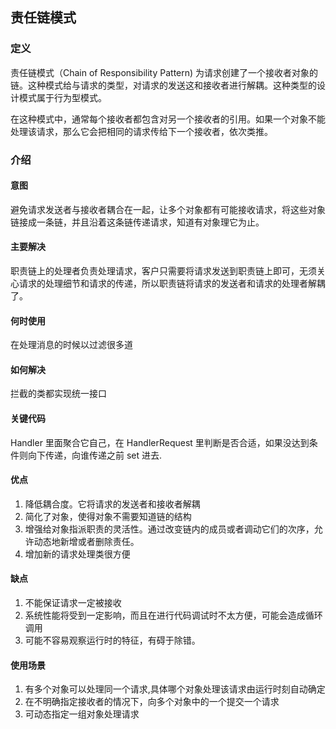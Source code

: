 ## 责任链模式

### 定义
责任链模式（Chain of Responsibility Pattern) 为请求创建了一个接收者对象的链。这种模式给与请求的类型，对请求的发送这和接收者进行解耦。这种类型的设计模式属于行为型模式。

在这种模式中，通常每个接收者都包含对另一个接收者的引用。如果一个对象不能处理该请求，那么它会把相同的请求传给下一个接收者，依次类推。

### 介绍

#### 意图
避免请求发送者与接收者耦合在一起，让多个对象都有可能接收请求，将这些对象链接成一条链，并且沿着这条链传递请求，知道有对象理它为止。

#### 主要解决
职责链上的处理者负责处理请求，客户只需要将请求发送到职责链上即可，无须关心请求的处理细节和请求的传递，所以职责链将请求的发送者和请求的处理者解耦了。

#### 何时使用
在处理消息的时候以过滤很多道

#### 如何解决
拦截的类都实现统一接口

#### 关键代码
Handler 里面聚合它自己，在 HandlerRequest 里判断是否合适，如果没达到条件则向下传递，向谁传递之前 set 进去.

#### 优点
1. 降低耦合度。它将请求的发送者和接收者解耦
2. 简化了对象，使得对象不需要知道链的结构
3. 增强给对象指派职责的灵活性。通过改变链内的成员或者调动它们的次序，允许动态地新增或者删除责任。
4. 增加新的请求处理类很方便

#### 缺点
1. 不能保证请求一定被接收
2. 系统性能将受到一定影响，而且在进行代码调试时不太方便，可能会造成循环调用
3. 可能不容易观察运行时的特征，有碍于除错。

#### 使用场景
1. 有多个对象可以处理同一个请求,具体哪个对象处理该请求由运行时刻自动确定
2. 在不明确指定接收者的情况下，向多个对象中的一个提交一个请求
3. 可动态指定一组对象处理请求